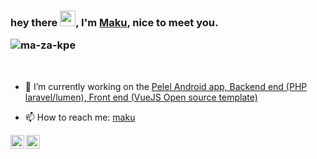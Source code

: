 ### hey there <img src="https://media.giphy.com/media/hvRJCLFzcasrR4ia7z/giphy.gif" width="25px">, I'm [Maku](https://www.maku.dev/), nice to meet you. <p align="left"> <img src="https://komarev.com/ghpvc/?username=ma-za-kpe&label=Views&color=blue&style=plastic" alt="ma-za-kpe" /> </p>

</br>

- 🔭 I’m currently working on the [Pelel Android app, Backend end (PHP laravel/lumen), Front end (VueJS Open source template)](https://pelelenterprises.com/)
<!-- - 🌱 I’m currently appreciating programming languages and technologies as problem solving tools. -->
<!-- - 👯 I’m looking to work in a company that appreciates there developers and values their well being and productiviy. -->
- 📫 How to reach me: [maku](makpalyy@gmail.com)
 <a href="https://twitter.com/ma_za_kpe">
  <img align="left" alt="Abhishek Naidu | Twitter" width="22px" src="https://raw.githubusercontent.com/peterthehan/peterthehan/master/assets/twitter.svg" />
</a>
<a href="https://www.linkedin.com/in/maku-mazakpe-700a3a165/">
  <img align="left" alt="Abhishek's LinkedIN" width="22px" src="https://raw.githubusercontent.com/peterthehan/peterthehan/master/assets/linkedin.svg" />
</a> 

<!-- ## List of ideas.
### I have a long list of ideas id love to build,😄. -->

<!-- - Play pal, An app that lets multiple people play music in a queue, at a party. (NOT YET BUILT)
- Swear cash, ML project to count how many times people curse. (NOT YET BUILT)
- Under the Crown Promotion, an app that automates this promoton. (NOT YET BUILT)
- Reciept scanner. (NOT YET BUILT)
- jog-mark, an app that uses breaks as markers for when you rest on your jogging trail. (NOT YET BUILT)
- Neumorphic Calculator. (NOT YET BUILT)
- Virtual candle light, a system that lets users light virtual candles from other countries to show support. (NOT YET BUILT) -->
